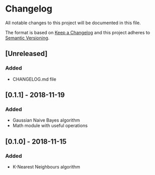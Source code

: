 # Changelog
All notable changes to this project will be documented in this file.

The format is based on [Keep a Changelog](http://keepachangelog.com/en/1.0.0/)
and this project adheres to [Semantic Versioning](http://semver.org/spec/v2.0.0.html).

## [Unreleased]
### Added
- CHANGELOG.md file

## [0.1.1] - 2018-11-19
### Added
- Gaussian Naive Bayes algorithm
- Math module with useful operations

## [0.1.0] - 2018-11-15
### Added
- K-Nearest Neighbours algorithm